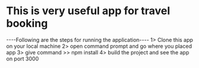 # This is very useful app for travel booking
----Following are the steps for running the application----
1> Clone this app on your local machine
2> open command prompt and go where you placed app
3> give command  >> npm install
4> build the project and see the app on port 3000
